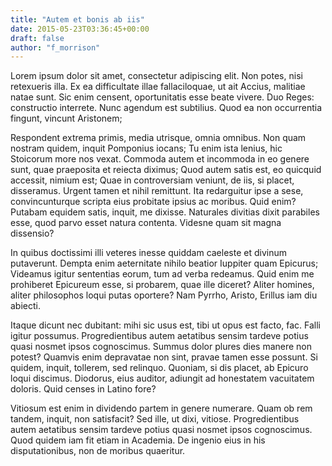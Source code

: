 ```yaml
---
title: "Autem et bonis ab iis"
date: 2015-05-23T03:36:45+00:00
draft: false
author: "f_morrison"
---
```


Lorem ipsum dolor sit amet, consectetur adipiscing elit. Non potes, nisi
retexueris illa. Ex ea difficultate illae fallaciloquae, ut ait Accius,
malitiae natae sunt. Sic enim censent, oportunitatis esse beate vivere. Duo
Reges: constructio interrete. Nunc agendum est subtilius. Quod ea non
occurrentia fingunt, vincunt Aristonem;

Respondent extrema primis, media utrisque, omnia omnibus. Non quam nostram
quidem, inquit Pomponius iocans; Tu enim ista lenius, hic Stoicorum more nos
vexat. Commoda autem et incommoda in eo genere sunt, quae praeposita et reiecta
diximus; Quod autem satis est, eo quicquid accessit, nimium est; Quae in
controversiam veniunt, de iis, si placet, disseramus. Urgent tamen et nihil
remittunt. Ita redarguitur ipse a sese, convincunturque scripta eius probitate
ipsius ac moribus. Quid enim? Putabam equidem satis, inquit, me dixisse.
Naturales divitias dixit parabiles esse, quod parvo esset natura contenta.
Videsne quam sit magna dissensio?

In quibus doctissimi illi veteres inesse quiddam caeleste et divinum
putaverunt. Dempta enim aeternitate nihilo beatior Iuppiter quam Epicurus;
Videamus igitur sententias eorum, tum ad verba redeamus. Quid enim me
prohiberet Epicureum esse, si probarem, quae ille diceret? Aliter homines,
aliter philosophos loqui putas oportere? Nam Pyrrho, Aristo, Erillus iam diu
abiecti.

Itaque dicunt nec dubitant: mihi sic usus est, tibi ut opus est facto, fac.
Falli igitur possumus. Progredientibus autem aetatibus sensim tardeve potius
quasi nosmet ipsos cognoscimus. Summus dolor plures dies manere non potest?
Quamvis enim depravatae non sint, pravae tamen esse possunt. Si quidem, inquit,
tollerem, sed relinquo. Quoniam, si dis placet, ab Epicuro loqui discimus.
Diodorus, eius auditor, adiungit ad honestatem vacuitatem doloris. Quid censes
in Latino fore?

Vitiosum est enim in dividendo partem in genere numerare. Quam ob rem tandem,
inquit, non satisfacit? Sed ille, ut dixi, vitiose. Progredientibus autem
aetatibus sensim tardeve potius quasi nosmet ipsos cognoscimus. Quod quidem iam
fit etiam in Academia. De ingenio eius in his disputationibus, non de moribus
quaeritur.
